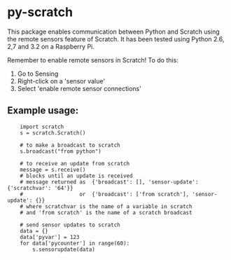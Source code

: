 # py-scratch #

This package enables communication between Python and Scratch using the remote sensors feature of Scratch.  It has been tested using Python 2.6, 2,7 and 3.2 on a Raspberry Pi.

Remember to enable remote sensors in Scratch!  To do this:
  1. Go to Sensing
  1. Right-click on a 'sensor value'
  1. Select 'enable remote sensor connections'

## Example usage: ##

```
    import scratch
    s = scratch.Scratch()

    # to make a broadcast to scratch
    s.broadcast("from python")

    # to receive an update from scratch
    message = s.receive()
    # blocks until an update is received
    # message returned as  {'broadcast': [], 'sensor-update': {'scratchvar': '64'}}
    #                  or  {'broadcast': ['from scratch'], 'sensor-update': {}}
    # where scratchvar is the name of a variable in scratch
    # and 'from scratch' is the name of a scratch broadcast

    # send sensor updates to scratch
    data = {}
    data['pyvar'] = 123
    for data['pycounter'] in range(60):
        s.sensorupdate(data)
```